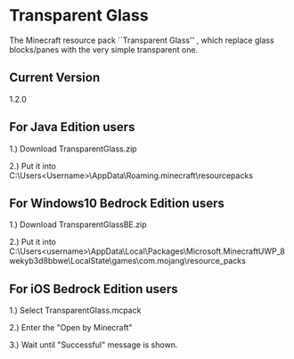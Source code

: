 # Transparent Glass
The Minecraft resource pack ``Transparent Glass'' , which replace glass blocks/panes with the very simple transparent one.

## Current Version
1.2.0

## For Java Edition users
1.) Download TransparentGlass.zip

2.) Put it into C:\Users\<Username>\AppData\Roaming\.minecraft\resourcepacks

## For Windows10 Bedrock Edition users
1.) Download TransparentGlassBE.zip

2.) Put it into C:\Users\<username>\AppData\Local\Packages\Microsoft.MinecraftUWP_8wekyb3d8bbwe\LocalState\games\com.mojang\resource_packs

## For iOS Bedrock Edition users
1.) Select TransparentGlass.mcpack

2.) Enter the "Open by Minecraft"

3.) Wait until "Successful" message is shown.
